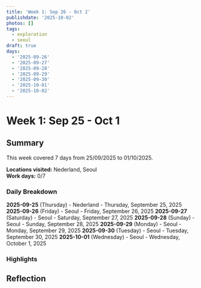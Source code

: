 ```yaml
---
title: 'Week 1: Sep 26 - Oct 2'
publishdate: '2025-10-02'
photos: []
tags:
  - exploration
  - seoul
draft: true
days:
  - '2025-09-26'
  - '2025-09-27'
  - '2025-09-28'
  - '2025-09-29'
  - '2025-09-30'
  - '2025-10-01'
  - '2025-10-02'
---
```

# Week 1: Sep 25 - Oct 1

## Summary

This week covered 7 days from 25/09/2025 to 01/10/2025.

**Locations visited:** Nederland, Seoul  
**Work days:** 0/7

### Daily Breakdown

**2025-09-25** (Thursday) - Nederland - Thursday, September 25, 2025
**2025-09-26** (Friday) - Seoul - Friday, September 26, 2025
**2025-09-27** (Saturday) - Seoul - Saturday, September 27, 2025
**2025-09-28** (Sunday) - Seoul - Sunday, September 28, 2025
**2025-09-29** (Monday) - Seoul - Monday, September 29, 2025
**2025-09-30** (Tuesday) - Seoul - Tuesday, September 30, 2025
**2025-10-01** (Wednesday) - Seoul - Wednesday, October 1, 2025

### Highlights

<!-- Add weekly highlights here -->

## Reflection

<!-- Add weekly reflection here -->

